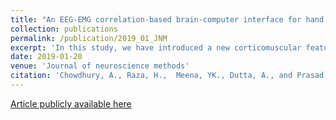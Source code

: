 ```yaml
---
title: "An EEG-EMG correlation-based brain-computer interface for hand orthosis supported neuro-rehabilitation"
collection: publications
permalink: /publication/2019_01_JNM
excerpt: 'In this study, we have introduced a new corticomuscular feature extraction method based on the correlation between band-limited power time-courses (CBPT) associated with EEG and EMG. 16 healthy individuals and 8 hemiplegic patients participated in a BCI-based hand orthosis triggering task, to test the performance of the CBPT method. The healthy population was equally divided into two groups; one experimental group for CBPT-based BCI experiment and another control group for EEG-EMG coherence based BCI experiment.'
date: 2019-01-20
venue: 'Journal of neuroscience methods'
citation: 'Chowdhury, A., Raza, H.,  Meena, YK., Dutta, A., and Prasad, G. (2019). An EEG-EMG correlation-based brain-computer interface for hand orthosis supported neuro-rehabilitation. <i>Journal of neuroscience methods, 2019</i>.'
---
```


[Article publicly available here](https://www.sciencedirect.com/science/article/pii/S0165027018303790)



